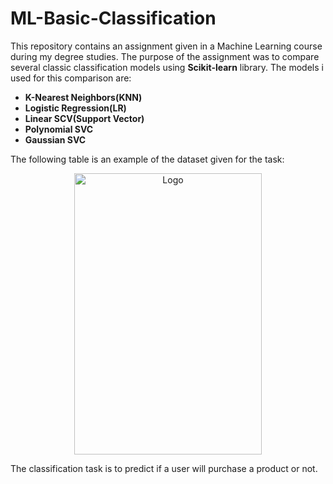 # ML-Basic-Classification

This repository contains an assignment given in a Machine Learning course during my degree studies.
The purpose of the assignment was to compare several classic classification models using **Scikit-learn** library.
The models i used for this comparison are:

* **K-Nearest Neighbors(KNN)**
* **Logistic Regression(LR)**
* **Linear SCV(Support Vector)**
* **Polynomial SVC**
* **Gaussian SVC**

The following table is an example of the dataset given for the task:

<p align = "center">
<img src="https://user-images.githubusercontent.com/80172576/194301717-70ab0875-7e87-409d-93df-f070d2e1100c.png" 
        alt="Logo" 
        width="300" 
        height="450"/>
</p>

The classification task is to predict if a user will purchase a product or not.
